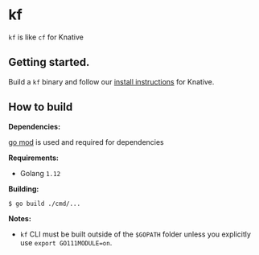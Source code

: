 # kf

`kf` is like `cf` for Knative

## Getting started.
Build a `kf` binary and follow our [install instructions](/.install.md) 
for Knative. 

## How to build

**Dependencies:**

[go mod](https://github.com/golang/go/wiki/Modules#quick-start) 
is used and required for dependencies

**Requirements:**

  - Golang `1.12`

**Building:**

```sh
$ go build ./cmd/...
```

**Notes:**

- `kf` CLI must be built outside of the `$GOPATH` folder 
unless you explicitly use `export GO111MODULE=on`.
